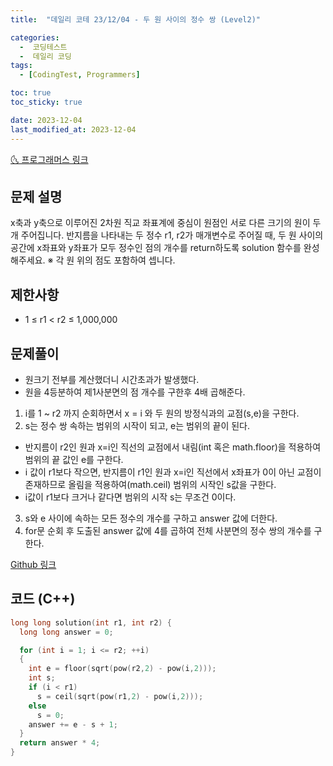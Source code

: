 ```yaml
---
title:  "데일리 코테 23/12/04 - 두 원 사이의 정수 쌍 (Level2)" 

categories:
  -  코딩테스트
  -  데일리 코딩
tags:
  - [CodingTest, Programmers]

toc: true
toc_sticky: true

date: 2023-12-04
last_modified_at: 2023-12-04
---
```


[🌜 프로그래머스 링크](https://school.programmers.co.kr/learn/courses/30/lessons/181187)

## 문제 설명
x축과 y축으로 이루어진 2차원 직교 좌표계에 중심이 원점인 서로 다른 크기의 원이 두 개 주어집니다. 반지름을 나타내는 두 정수 r1, r2가 매개변수로 주어질 때, 두 원 사이의 공간에 x좌표와 y좌표가 모두 정수인 점의 개수를 return하도록 solution 함수를 완성해주세요.
※ 각 원 위의 점도 포함하여 셉니다.

## 제한사항
- 1 ≤ r1 < r2 ≤ 1,000,000

## 문제풀이
- 원크기 전부를 계산했더니 시간초과가 발생했다.
- 원을 4등분하여 제1사분면의 점 개수를 구한후 4배 곱해준다.

1. i를 1 ~ r2 까지 순회하면서 x = i 와 두 원의 방정식과의 교점(s,e)을 구한다.
2. s는 정수 쌍 속하는 범위의 시작이 되고, e는 범위의 끝이 된다.
- 반지름이 r2인 원과 x=i인 직선의 교점에서 내림(int 혹은 math.floor)을 적용하여 범위의 끝 값인 e를 구한다.
- i 값이 r1보다 작으면, 반지름이 r1인 원과 x=i인 직선에서 x좌표가 0이 아닌 교점이 존재하므로 올림을 적용하여(math.ceil) 범위의 시작인 s값을 구한다.
- i값이 r1보다 크거나 같다면 범위의 시작 s는 무조건 0이다.
3. s와 e 사이에 속하는 모든 정수의 개수를 구하고 answer 값에 더한다.
4. for문 순회 후 도출된 answer 값에 4를 곱하여 전체 사분면의 정수 쌍의 개수를 구한다.

[Github 링크](https://github.com/OneThingChanged/DailyCodingTest/blob/main/Program/CodingTestCpp/Level2/PreliminaryTranslation.h)

## 코드 (C++)
 
```cpp
long long solution(int r1, int r2) {
  long long answer = 0;

  for (int i = 1; i <= r2; ++i)
  {
    int e = floor(sqrt(pow(r2,2) - pow(i,2)));        
    int s;
    if (i < r1)
      s = ceil(sqrt(pow(r1,2) - pow(i,2)));
    else
      s = 0;
    answer += e - s + 1;        
  }
  return answer * 4;
}
```

